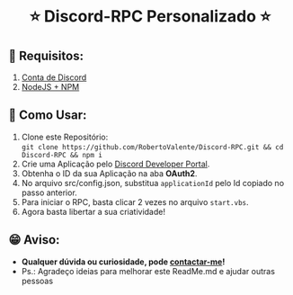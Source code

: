 # <center> ⭐ **Discord-RPC Personalizado** ⭐ </center>

## 📌 **Requisitos:**
1. [Conta de Discord](https://discord.com)
2. [NodeJS + NPM](https://nodejs.org/en/)

## 🤔 **Como Usar:**
1. Clone este Repositório: 
<br>```git clone https://github.com/RobertoValente/Discord-RPC.git && cd Discord-RPC && npm i```
2. Crie uma Aplicação pelo [Discord Developer Portal](https://discord.com/developers/applications).
3. Obtenha o ID da sua Aplicação na aba **__OAuth2__**.
4. No arquivo src/config.json, substitua `applicationId` pelo Id copiado no passo anterior.
5. Para iniciar o RPC, basta clicar 2 vezes no arquivo `start.vbs`.
6. Agora basta libertar a sua criatividade!

## 😁 Aviso:
- **Qualquer dúvida ou curiosidade, pode [contactar-me](https://github.com/RobertoValente/RobertoValente)!**
- Ps.: Agradeço ideias para melhorar este ReadMe.md e ajudar outras pessoas